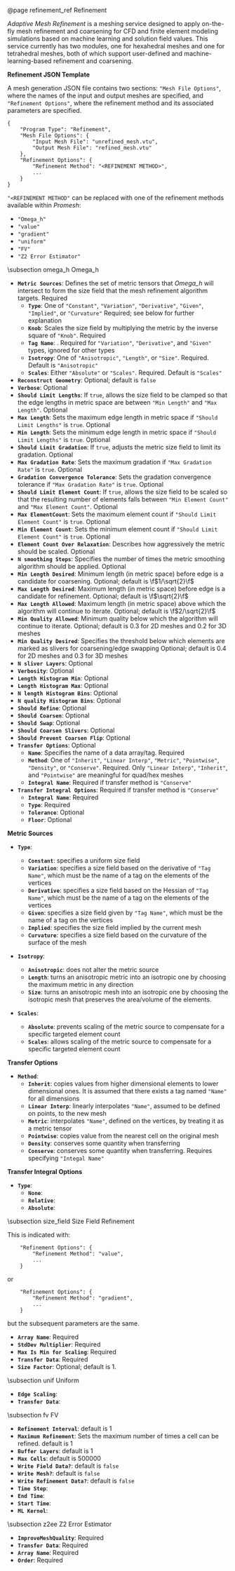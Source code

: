 @page refinement_ref Refinement

<em>Adaptive Mesh Refinement</em> is a meshing service designed to apply on-the-fly mesh refinement and coarsening for CFD and finite element modeling simulations based on machine learning and solution field values. This service currently has two modules, one for hexahedral meshes and one for tetrahedral meshes, both of which support user-defined and machine-learning-based refinement and coarsening.

<strong>Refinement JSON Template</strong>

A mesh generation JSON file contains two sections: `"Mesh File Options"`, where the names of the input and output meshes are specified, and `"Refinement Options"`, where the refinement method and its associated parameters are specified.

    {
        "Program Type": "Refinement",
        "Mesh File Options": {
            "Input Mesh File": "unrefined_mesh.vtu",
            "Output Mesh File": "refined_mesh.vtu"
        },
        "Refinement Options": {
            "Refinement Method": "<REFINEMENT METHOD>",
            ...
        }
    }

`"<REFINEMENT METHOD"` can be replaced with one of the refinement methods available within <em>Promesh</em>:
- `"Omega_h"`
- `"value"`
- `"gradient"`
- `"uniform"`
- `"FV"`
- `"Z2 Error Estimator"`


\subsection omega_h Omega_h



- <strong>`Metric Sources`</strong>:  Defines the set of metric tensors that <em>Omega_h</em> will intersect to form the size field that the mesh refinement algorithm targets.  Required 
    - <strong>`Type`</strong>:  One of `"Constant"`, `"Variation"`, `"Derivative"`, `"Given"`, `"Implied"`, or `"Curvature"`  Required; see below for further explanation 
    - <strong>`Knob`</strong>:  Scales the size field by multiplying the metric by the inverse square of `"Knob"`.  Required 
    - <strong>`Tag Name`</strong>:  .  Required for `"Variation"`, `"Derivative"`, and `"Given"` types, ignored for other types 
    - <strong>`Isotropy`</strong>:  One of `"Anisotropic"`, `"Length"`, or `"Size"`.  Required. Default is `"Anisotropic"` 
    - <strong>`Scales`</strong>:  Either `"Absolute"` or `"Scales"`.  Required. Default is `"Scales"` 
- <strong>`Reconstruct Geometry`</strong>:    Optional; default is `false` 
- <strong>`Verbose`</strong>:    Optional 
- <strong>`Should Limit Lengths`</strong>:  If `true`, allows the size field to be clamped so that the edge lengths in metric space are between `"Min Length"` and `"Max Length"`.  Optional 
- <strong>`Max Length`</strong>:  Sets the maximum edge length in metric space if `"Should Limit Lengths"` is `true`.  Optional 
- <strong>`Min Length`</strong>:  Sets the minimum edge length in metric space if `"Should Limit Lengths"` is `true`.  Optional 
- <strong>`Should Limit Gradation`</strong>:  If `true`, adjusts the metric size field to limit its gradation.  Optional 
- <strong>`Max Gradation Rate`</strong>:  Sets the maximum gradation if `"Max Gradation Rate"` is `true`.  Optional 
- <strong>`Gradation Convergence Tolerance`</strong>:  Sets the gradation convergence tolerance if `"Max Gradation Rate"` is `true`.  Optional 
- <strong>`Should Limit Element Count`</strong>:  If `true`, allows the size field to be scaled so that the resulting number of elements falls between `"Min Element Count"` and `"Max Element Count"`.  Optional 
- <strong>`Max ElementCount`</strong>:  Sets the maximum element count if `"Should Limit Element Count"` is `true`.  Optional 
- <strong>`Min Element Count`</strong>:  Sets the minimum element count if `"Should Limit Element Count"` is `true`.   Optional 
- <strong>`Element Count Over Relaxation`</strong>:  Describes how aggressively the metric should be scaled.  Optional 
- <strong>`N smoothing Steps`</strong>:  Specifies the number of times the metric smoothing algorithm should be applied.  Optional 
- <strong>`Min Length Desired`</strong>:  Minimum length (in metric space) before edge is a candidate for coarsening.  Optional; default is \f$1/\sqrt{2}\f$ 
- <strong>`Max Length Desired`</strong>:  Maximum length (in metric space) before edge is a candidate for refinement.  Optional; default is \f$\sqrt{2}\f$ 
- <strong>`Max Length Allowed`</strong>:  Maximum length (in metric space) above which the algorithm will continue to iterate.  Optional; default is \f$2/\sqrt{2}\f$ 
- <strong>`Min Quality Allowed`</strong>:  Minimum quality below which the algorithm will continue to iterate.  Optional; default is 0.3 for 2D meshes and 0.2 for 3D meshes 
- <strong>`Min Quality Desired`</strong>:  Specifies the threshold below which elements are marked as slivers for coarsening/edge swapping  Optional; default is 0.4 for 2D meshes and 0.3 for 3D meshes 
- <strong>`N sliver Layers`</strong>:    Optional 
- <strong>`Verbosity`</strong>:    Optional 
- <strong>`Length Histogram Min`</strong>:    Optional 
- <strong>`Length Histogram Max`</strong>:    Optional 
- <strong>`N length Histogram Bins`</strong>:    Optional 
- <strong>`N quality Histogram Bins`</strong>:    Optional 
- <strong>`Should Refine`</strong>:    Optional 
- <strong>`Should Coarsen`</strong>:    Optional 
- <strong>`Should Swap`</strong>:    Optional 
- <strong>`Should Coarsen Slivers`</strong>:    Optional 
- <strong>`Should Prevent Coarsen Flip`</strong>:    Optional 
- <strong>`Transfer Options`</strong>:    Optional 
    - <strong>`Name`</strong>:  Specifies the name of a data array/tag.  Required 
    - <strong>`Method`</strong>:  One of `"Inherit"`, `"Linear Interp"`, `"Metric"`, `"Pointwise"`, `"Density"`, or `"Conserve"`.  Required. Only `"Linear Interp"`, `"Inherit"`, and `"Pointwise"` are meaningful for quad/hex meshes 
    - <strong>`Integral Name`</strong>:    Required if transfer method is `"Conserve"` 
- <strong>`Transfer Integral Options`</strong>:    Required if transfer method is `"Conserve"` 
    - <strong>`Integral Name`</strong>:    Required 
    - <strong>`Type`</strong>:    Required 
    - <strong>`Tolerance`</strong>:    Optional 
    - <strong>`Floor`</strong>:    Optional 

<strong>Metric Sources</strong>

- <strong>`Type`</strong>:
  - <strong>`Constant`</strong>: specifies a uniform size field
  - <strong>`Variation`</strong>: specifies a size field based on the derivative of `"Tag Name"`, which must be the name of a tag on the elements of the vertices
  - <strong>`Derivative`</strong>: specifies a size field based on the Hessian of `"Tag Name"`, which must be the name of a tag on the elements of the vertices
  - <strong>`Given`</strong>: specifies a size field given by `"Tag Name"`, which must be the name of a tag on the vertices
  - <strong>`Implied`</strong>: specifies the size field implied by the current mesh
  - <strong>`Curvature`</strong>: specifies a size field based on the curvature of the surface of the mesh

- <strong>`Isotropy`</strong>:
  - <strong>`Anisotropic`</strong>: does not alter the metric source
  - <strong>`Length`</strong>: turns an anisotropic metric into an isotropic one by choosing the maximum metric in any direction
  - <strong>`Size`</strong>: turns an anisotropic mesh into an isotropic one by choosing the isotropic mesh that preserves the area/volume of the elements.

- <strong>`Scales`</strong>:
  - <strong>`Absolute`</strong>: prevents scaling of the metric source to compensate for a specific targeted element count
  - <strong>`Scales`</strong>: allows scaling of the metric source to compensate for a specific targeted element count

<strong>Transfer Options</strong>
- <strong>`Method`</strong>:
  - <strong>`Inherit`</strong>: copies values from higher dimensional elements to lower dimensional ones. It is assumed that there exists a tag named `"Name"` for all dimensions
  - <strong>`Linear Interp`</strong>: linearly interpolates `"Name"`, assumed to be defined on points, to the new mesh
  - <strong>`Metric`</strong>: interpolates `"Name"`, defined on the vertices, by treating it as a metric tensor
  - <strong>`Pointwise`</strong>: copies value from the nearest cell on the original mesh
  - <strong>`Density`</strong>: conserves some quantity when transferring
  - <strong>`Conserve`</strong>: conserves some quantity when transferring. Requires specifying `"Integal Name"`
  
<strong>Transfer Integral Options</strong>
- <strong>`Type`</strong>:
  - <strong>`None`</strong>:
  - <strong>`Relative`</strong>:
  - <strong>`Absolute`</strong>:


\subsection size_field Size Field Refinement

This is indicated with:

        "Refinement Options": {
            "Refinement Method": "value",
            ...
        }

or

        "Refinement Options": {
            "Refinement Method": "gradient",
            ...
        }


but the subsequent parameters are the same.


- <strong>`Array Name`</strong>:    Required 
- <strong>`StdDev Multiplier`</strong>:    Required 
- <strong>`Max Is Min for Scaling`</strong>:    Required 
- <strong>`Transfer Data`</strong>:    Required 
- <strong>`Size Factor`</strong>:    Optional; default is 1. 




\subsection unif Uniform


- <strong>`Edge Scaling`</strong>:     
- <strong>`Transfer Data`</strong>:     


\subsection fv FV



- <strong>`Refinement Interval`</strong>:    default is 1 
- <strong>`Maximum Refinement`</strong>:  Sets the maximum number of times a cell can be refined.  default is 1 
- <strong>`Buffer Layers`</strong>:    default is 1 
- <strong>`Max Cells`</strong>:    default is 500000 
- <strong>`Write Field Data?`</strong>:    default is `false` 
- <strong>`Write Mesh?`</strong>:    default is `false` 
- <strong>`Write Refinement Data?`</strong>:    default is `false` 
- <strong>`Time Step`</strong>:     
- <strong>`End Time`</strong>:     
- <strong>`Start Time`</strong>:     
- <strong>`ML Kernel`</strong>:     

\subsection z2ee Z2 Error Estimator


- <strong>`ImproveMeshQuality`</strong>:    Required 
- <strong>`Transfer Data`</strong>:    Required 
- <strong>`Array Name`</strong>:    Required 
- <strong>`Order`</strong>:    Required 
